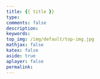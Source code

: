 ```yaml
---
title: {{ title }}  
type:  
comments: false  
description:  
keywords:  
top_img: /img/default/top-img.jpg  
mathjax: false  
katex: false  
aside: true  
aplayer: false  
permalink:  
---
```

